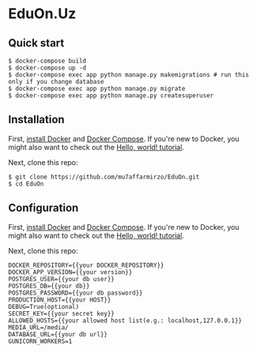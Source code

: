 # EduOn.Uz

## Quick start
```shell
$ docker-compose build
$ docker-compose up -d
$ docker-compose exec app python manage.py makemigrations # run this only if you change database
$ docker-compose exec app python manage.py migrate
$ docker-compose exec app python manage.py createsuperuser
```

## Installation

First, [install Docker](https://docs.docker.com/installation/) and [Docker Compose](https://docs.docker.com/compose/install/). If you're new to Docker, you might also want to check out the [Hello, world! tutorial](https://docs.docker.com/userguide/dockerizing/).

Next, clone this repo:
```shell
$ git clone https://github.com/mu7affarmirzo/EduOn.git
$ cd EduOn
```

## Configuration

First, [install Docker](https://docs.docker.com/installation/) and [Docker Compose](https://docs.docker.com/compose/install/). If you're new to Docker, you might also want to check out the [Hello, world! tutorial](https://docs.docker.com/userguide/dockerizing/).

Next, clone this repo:
```dotenv
DOCKER_REPOSITORY={{your DOCKER_REPOSITORY}}
DOCKER_APP_VERSION={{your version}}
POSTGRES_USER={{your db user}}
POSTGRES_DB={{your db}}
POSTGRES_PASSWORD={{your db password}}
PRODUCTION_HOST={{your HOST}}
DEBUG=True(optional)
SECRET_KEY={{your secret key}}
ALLOWED_HOSTS={{your allowed host list(e.g.: localhost,127.0.0.1}}
MEDIA_URL=/media/
DATABASE_URL={{your db url}}
GUNICORN_WORKERS=1
```
